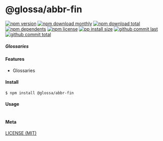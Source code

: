 # @glossa/abbr-fin

[![npm version][badge-npm-version]][url-npm]
[![npm download monthly][badge-npm-download-monthly]][url-npm]
[![npm download total][badge-npm-download-total]][url-npm]
[![npm dependents][badge-npm-dependents]][url-github]
[![npm license][badge-npm-license]][url-npm]
[![pp install size][badge-pp-install-size]][url-pp]
[![github commit last][badge-github-last-commit]][url-github]
[![github commit total][badge-github-commit-count]][url-github]

[//]: <> (Shields)
[badge-npm-version]: https://flat.badgen.net/npm/v/@glossa/abbr-fin
[badge-npm-download-monthly]: https://flat.badgen.net/npm/dm/@glossa/abbr-fin
[badge-npm-download-total]:https://flat.badgen.net/npm/dt/@glossa/abbr-fin
[badge-npm-dependents]: https://flat.badgen.net/npm/dependents/@glossa/abbr-fin
[badge-npm-license]: https://flat.badgen.net/npm/license/@glossa/abbr-fin
[badge-pp-install-size]: https://flat.badgen.net/packagephobia/install/@glossa/abbr-fin
[badge-github-last-commit]: https://flat.badgen.net/github/last-commit/hoyeungw/glossa
[badge-github-commit-count]: https://flat.badgen.net/github/commits/hoyeungw/glossa

[//]: <> (Link)
[url-npm]: https://npmjs.org/package/@glossa/abbr-fin
[url-pp]: https://packagephobia.now.sh/result?p=@glossa/abbr-fin
[url-github]: https://github.com/hoyeungw/glossa

##### Glossaries

#### Features
- Glossaries

#### Install
```console
$ npm install @glossa/abbr-fin
```

#### Usage
```js
```

#### Meta
[LICENSE (MIT)](LICENSE)
